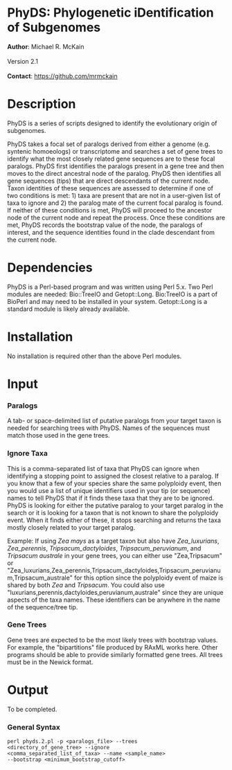 PhyDS: Phylogenetic iDentification of Subgenomes 
=============
<b>Author</b>: Michael R. McKain<br>
</br>
Version 2.1<br>
</br>
<b>Contact</b>: https://github.com/mrmckain

<h1>Description</h1>
PhyDS is a series of scripts designed to identify the evolutionary origin of subgenomes. 

PhyDS takes a focal set of paralogs derived from either a genome (e.g. syntenic homoeologs) or transcriptome and searches a set of gene trees to identify what the most closely related gene sequences are to these focal paralogs. PhyDS first identifies the paralogs present in a gene tree and then moves to the direct ancestral node of the paralog. PhyDS then identifies all gene sequences (tips) that are direct descendants of the current node. Taxon identities of these sequences are assessed to determine if one of two conditions is met: 1) taxa are present that are not in a user-given list of taxa to ignore and 2) the paralog mate of the current focal paralog is found. If neither of these conditions is met, PhyDS will proceed to the ancestor node of the current node and repeat the process. Once these conditions are met, PhyDS records the bootstrap value of the node, the paralogs of interest, and the sequence identities found in the clade descendant from the current node.

<h1>Dependencies</h1>

PhyDS is a Perl-based program and was written using Perl 5.x. Two Perl modules are needed: Bio::TreeIO and Getopt::Long. Bio:TreeIO is a part of BioPerl and may need to be installed in your system. Getopt::Long is a standard module is likely already available.

<h1>Installation</h1>

No installation is required other than the above Perl modules.

<h1>Input</h1>

<h3>Paralogs</h3>

A tab- or space-delimited list of putative paralogs from your target taxon is needed for searching trees with PhyDS. Names of the sequences must match those used in the gene trees.

<h3>Ignore Taxa</h3>

This is a comma-separated list of taxa that PhyDS can ignore when identifying a stopping point to assigned the closest relative to a paralog. If you know that a few of your species share the same polyploidy event, then you would use a list of unique identifiers used in your tip (or sequence) names to tell PhyDS that if it finds these taxa that they are to be ignored. PhyDS is looking for either the putative paralog to your target paralog in the search or it is looking for a taxon that is not known to share the polyploidy event. When it finds either of these, it stops searching and returns the taxa mostly closely related to your target paralog. 

Example: If using <i>Zea mays</i> as a target taxon but also have <i>Zea_luxurians</i>, <i>Zea_perennis</i>, <i>Tripsacum_dactyloides</i>, <i>Tripsacum_peruvianum</i>, and <i>Tripsacum australe</i> in your gene trees, you can either use "Zea,Tripsacum" or "Zea_luxurians,Zea_perennis,Tripsacum_dactyloides,Tripsacum_peruvianum,Tripsacum_australe" for this option since the polyploidy event of maize is shared by both <i>Zea</i> and <i>Tripsacum</i>. You could also use "luxurians,perennis,dactyloides,peruvianum,australe" since they are unique aspects of the taxa names. These identifiers can be anywhere in the name of the sequence/tree tip.

<h3>Gene Trees</h3>

Gene trees are expected to be the most likely trees with bootstrap values. For example, the "bipartitions" file produced by RAxML works here. Other programs should be able to provide similarly formatted gene trees. All trees must be in the Newick format.

<h1>Output</h1>

To be completed.

<h3>General Syntax</h3>

<code>perl phyds.2.pl -p <paralogs_file> --trees <directory_of_gene_tree> --ignore <comma_separated_list_of_taxa> --name <sample_name> --bootstrap <minimum_bootstrap_cutoff> </code>

